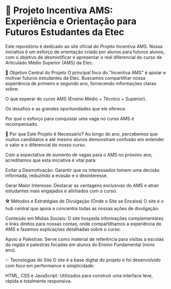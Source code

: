 # 🚀 Projeto Incentiva AMS: Experiência e Orientação para Futuros Estudantes da Etec
Este repositório é dedicado ao site oficial do Projeto Incentiva AMS. Nossa iniciativa é um esforço de orientação criado por alunos para futuros alunos, com o objetivo de desmistificar e apresentar o real diferencial do curso de Articulado Médio Superior (AMS) da Etec.

🎯 Objetivo Central do Projeto
O principal foco do "Incentiva AMS" é apoiar e motivar futuros estudantes da Etec. Buscamos compartilhar nossa experiência de primeiro e segundo ano, fornecendo informações claras sobre:

O que esperar do curso AMS (Ensino Médio + Técnico + Superior).

Os desafios e as grandes oportunidades que ele oferece.

Por que o esforço para conquistar uma vaga no curso AMS é recompensado.

📢 Por que Este Projeto é Necessário?
Ao longo do ano, percebemos que muitos candidatos e até mesmo alunos demonstram confusão em entender o valor e o diferencial do nosso curso.

Com a expectativa de aumento de vagas para o AMS no próximo ano, acreditamos que esta iniciativa é vital para:

Evitar a Desmotivação: Garantir que os interessados tomem uma decisão informada, reduzindo a evasão e o desinteresse.

Gerar Maior Interesse: Destacar as vantagens exclusivas do AMS e atrair estudantes mais engajados e alinhados com o curso.

🛠️ Métodos e Estratégias de Divulgação (Onde o Site se Encaixa)
O site é o hub central que apoia e concentra todas as nossas ações de divulgação:

Conteúdo em Mídias Sociais: O site hospeda informações complementares e links diretos para nossas contas, onde compartilhamos a experiência do AMS e fazemos explicações detalhadas sobre o curso.

Apoio a Palestras: Serve como material de referência para visitas a escolas da região e palestras focadas em alunos do Ensino Fundamental (nono ano).

✨ Tecnologias do Site
O site é a base digital do projeto e foi desenvolvido com foco em performance e simplicidade:

HTML, CSS e JavaScript: Utilizados para construir uma interface leve, rápida e totalmente responsiva.

